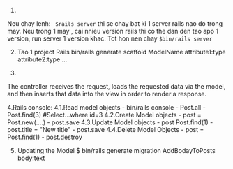1.
Neu chay lenh: ` $rails server` thi se chay bat ki 1 server rails nao do trong may. Neu trong 1 may , cai nhieu version rails thi co the dan den tao app 1 version, run server 1 version khac.
Tot hon nen chay `$bin/rails server`


2. Tao 1 project Rails
bin/rails generate scaffold ModelName attribute1:type attribute2:type ...

3. 
The controller receives the request, loads the requested data via the model, and then inserts that data into the view in order to render a response.

4.Rails console: 
  4.1.Read model objects
    - bin/rails console
    - Post.all 
    - Post.find(3) #Select...where id=3
  4.2.Create Model objects
    - post = Post.new(....)
    - post.save
  4.3.Update Model objects
    - post  Post.find(1)
    - post.title = "New title"
    - post.save
  4.4.Delete Model Objects
    - post = Post.find(1)
    - post.destroy

5. Updating the Model
$ bin/rails generate migration AddBodayToPosts body:text
